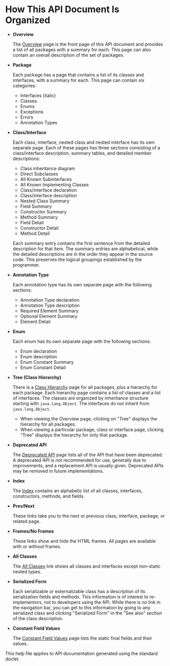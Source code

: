 # How This API Document Is Organized

* **Overview**

  The [Overview](overview.md) page is the front page of this API document and provides a list of all packages with a summary for each. This page can also contain an overall description of the set of packages.

* **Package**

  Each package has a page that contains a list of its classes and interfaces, with a summary for each. This page can contain six categories:

  * Interfaces \(italic\)
  * Classes
  * Enums
  * Exceptions
  * Errors
  * Annotation Types

* **Class/Interface**

  Each class, interface, nested class and nested interface has its own separate page. Each of these pages has three sections consisting of a class/interface description, summary tables, and detailed member descriptions:

  * Class inheritance diagram
  * Direct Subclasses
  * All Known Subinterfaces
  * All Known Implementing Classes
  * Class/interface declaration
  * Class/interface description
  * Nested Class Summary
  * Field Summary
  * Constructor Summary
  * Method Summary
  * Field Detail
  * Constructor Detail
  * Method Detail

  Each summary entry contains the first sentence from the detailed description for that item. The summary entries are alphabetical, while the detailed descriptions are in the order they appear in the source code. This preserves the logical groupings established by the programmer.

* **Annotation Type**

  Each annotation type has its own separate page with the following sections:

  * Annotation Type declaration
  * Annotation Type description
  * Required Element Summary
  * Optional Element Summary
  * Element Detail

* **Enum**

  Each enum has its own separate page with the following sections:

  * Enum declaration
  * Enum description
  * Enum Constant Summary
  * Enum Constant Detail

* **Tree \(Class Hierarchy\)**

  There is a [Class Hierarchy](class-hierarchy.md) page for all packages, plus a hierarchy for each package. Each hierarchy page contains a list of classes and a list of interfaces. The classes are organized by inheritance structure starting with `java.lang.Object`. The interfaces do not inherit from `java.lang.Object`.

  * When viewing the Overview page, clicking on "Tree" displays the hierarchy for all packages.
  * When viewing a particular package, class or interface page, clicking "Tree" displays the hierarchy for only that package.

* **Deprecated API**

  The [Deprecated API]() page lists all of the API that have been deprecated. A deprecated API is not recommended for use, generally due to improvements, and a replacement API is usually given. Deprecated APIs may be removed in future implementations.

* **Index**

  The [Index](index-files/a-index.md) contains an alphabetic list of all classes, interfaces, constructors, methods, and fields.

* **Prev/Next**

  These links take you to the next or previous class, interface, package, or related page.

* **Frames/No Frames**

  These links show and hide the HTML frames. All pages are available with or without frames.

* **All Classes**

  The [All Classes](all-classes.md) link shows all classes and interfaces except non-static nested types.

* **Serialized Form**

  Each serializable or externalizable class has a description of its serialization fields and methods. This information is of interest to re-implementors, not to developers using the API. While there is no link in the navigation bar, you can get to this information by going to any serialized class and clicking "Serialized Form" in the "See also" section of the class description.

* **Constant Field Values**

  The [Constant Field Values](https://jpr4.gojupiter.tech/doc/constant-values.html) page lists the static final fields and their values.

This help file applies to API documentation generated using the standard doclet.

